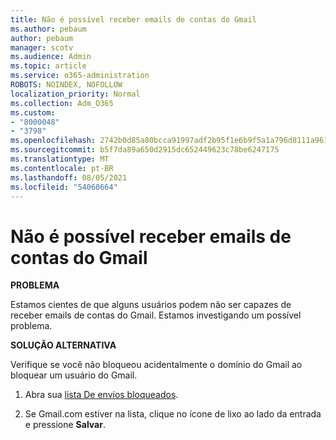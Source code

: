 ```yaml
---
title: Não é possível receber emails de contas do Gmail
ms.author: pebaum
author: pebaum
manager: scotv
ms.audience: Admin
ms.topic: article
ms.service: o365-administration
ROBOTS: NOINDEX, NOFOLLOW
localization_priority: Normal
ms.collection: Adm_O365
ms.custom:
- "8000048"
- "3798"
ms.openlocfilehash: 2742b0d85a80bcca91997adf2b95f1e6b9f5a1a796d8111a961f545f2364613d
ms.sourcegitcommit: b5f7da89a650d2915dc652449623c78be6247175
ms.translationtype: MT
ms.contentlocale: pt-BR
ms.lasthandoff: 08/05/2021
ms.locfileid: "54060664"
---
```

# <a name="unable-to-receive-email-from-gmail-accounts"></a>Não é possível receber emails de contas do Gmail

**PROBLEMA**

Estamos cientes de que alguns usuários podem não ser capazes de receber emails de contas do Gmail. Estamos investigando um possível problema.

**SOLUÇÃO ALTERNATIVA**

Verifique se você não bloqueou acidentalmente o domínio do Gmail ao bloquear um usuário do Gmail.

1. Abra sua [lista De envios bloqueados](https://go.microsoft.com/fwlink/?linkid=2121010).

2. Se Gmail.com estiver na lista, clique no ícone de lixo ao lado da entrada e pressione **Salvar**.
